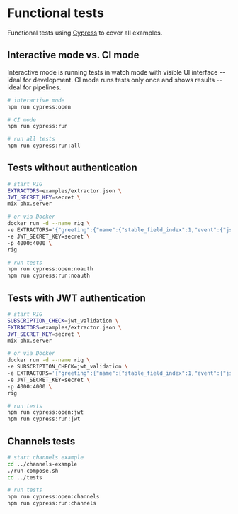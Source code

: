 # Functional tests

Functional tests using [Cypress](https://www.cypress.io/) to cover all examples.

## Interactive mode vs. CI mode

Interactive mode is running tests in watch mode with visible UI interface -- ideal for development. CI mode runs tests only once and shows results -- ideal for pipelines.

```sh
# interactive mode
npm run cypress:open

# CI mode
npm run cypress:run

# run all tests
npm run cypress:run:all
```

## Tests without authentication

```sh
# start RIG
EXTRACTORS=examples/extractor.json \
JWT_SECRET_KEY=secret \
mix phx.server

# or via Docker
docker run -d --name rig \
-e EXTRACTORS='{"greeting":{"name":{"stable_field_index":1,"event":{"json_pointer":"/data/name"}}},"greeting.jwt":{"name":{"stable_field_index":1,"jwt":{"json_pointer":"/username"},"event":{"json_pointer":"/data/name"}}},"nope":{"fullname":{"stable_field_index":1,"jwt":{"json_pointer":"/fullname"},"event":{"json_pointer":"/data/fullname"}}},"example":{"email":{"stable_field_index":1,"event":{"json_pointer":"/data/email"}}}}' \
-e JWT_SECRET_KEY=secret \
-p 4000:4000 \
rig

# run tests
npm run cypress:open:noauth
npm run cypress:run:noauth
```

## Tests with JWT authentication

```sh
# start RIG
SUBSCRIPTION_CHECK=jwt_validation \
EXTRACTORS=examples/extractor.json \
JWT_SECRET_KEY=secret \
mix phx.server

# or via Docker
docker run -d --name rig \
-e SUBSCRIPTION_CHECK=jwt_validation \
-e EXTRACTORS='{"greeting":{"name":{"stable_field_index":1,"event":{"json_pointer":"/data/name"}}},"greeting.jwt":{"name":{"stable_field_index":1,"jwt":{"json_pointer":"/username"},"event":{"json_pointer":"/data/name"}}},"nope":{"fullname":{"stable_field_index":1,"jwt":{"json_pointer":"/fullname"},"event":{"json_pointer":"/data/fullname"}}},"example":{"email":{"stable_field_index":1,"event":{"json_pointer":"/data/email"}}}}' \
-e JWT_SECRET_KEY=secret \
-p 4000:4000 \
rig

# run tests
npm run cypress:open:jwt
npm run cypress:run:jwt
```

## Channels tests

```sh
# start channels example
cd ../channels-example
./run-compose.sh
cd ../tests

# run tests
npm run cypress:open:channels
npm run cypress:run:channels
```
